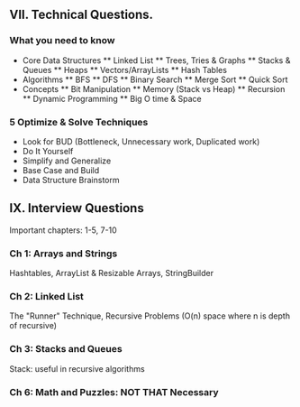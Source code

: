 ## VII. Technical Questions.

### What you need to know

- Core Data Structures
  ** Linked List
  ** Trees, Tries & Graphs
  ** Stacks & Queues
  ** Heaps
  ** Vectors/ArrayLists
  ** Hash Tables
- Algorithms
  ** BFS
  ** DFS
  ** Binary Search
  ** Merge Sort
  \*\* Quick Sort
- Concepts
  ** Bit Manipulation
  ** Memory (Stack vs Heap)
  ** Recursion
  ** Dynamic Programming
  \*\* Big O time & Space

### 5 Optimize & Solve Techniques

- Look for BUD (Bottleneck, Unnecessary work, Duplicated work)
- Do It Yourself
- Simplify and Generalize
- Base Case and Build
- Data Structure Brainstorm

## IX. Interview Questions

Important chapters: 1-5, 7-10

### Ch 1: Arrays and Strings

Hashtables, ArrayList & Resizable Arrays, StringBuilder

### Ch 2: Linked List

The "Runner" Technique, Recursive Problems (O(n) space where n is depth of recursive)

### Ch 3: Stacks and Queues

Stack: useful in recursive algorithms

### Ch 6: Math and Puzzles: NOT THAT Necessary
